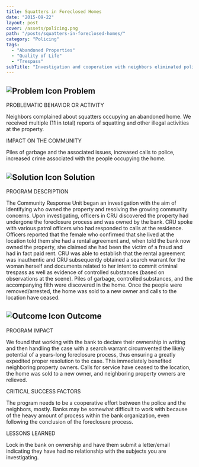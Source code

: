 ```yaml
---
title: Squatters in Foreclosed Homes
date: "2015-09-22"
layout: post
cover: /assets/policing.png
path: "/posts/squatters-in-foreclosed-homes/"
category: "Policing"
tags:
  - "Abandoned Properties"
  - "Quality of Life"
  - "Trespass"
subTitle: "Investigation and cooperation with neighbors eliminated police calls to a foreclosed home and increased neighborhood quality of life."
---
```


## ![Problem Icon](https://github.com/google/material-design-icons/raw/master/alert/1x_web/ic_error_outline_black_48dp.png "Problem") Problem

PROBLEMATIC BEHAVIOR OR ACTIVITY

Neighbors complained about squatters occupying an abandoned home. We received multiple (11 in total) reports of squatting and other illegal activities at the property.

IMPACT ON THE COMMUNITY

Piles of garbage and the associated issues, increased calls to police, increased crime associated with the people occupying the home.

## ![Solution Icon](https://github.com/google/material-design-icons/raw/master/action/1x_web/ic_lightbulb_outline_black_48dp.png "Solution") Solution

PROGRAM DESCRIPTION

The Community Response Unit began an investigation with the aim of identifying who owned the property and resolving the growing community concerns. Upon investigating, officers in CRU discovered the property had undergone the foreclosure process and was owned by the bank. CRU spoke with various patrol officers who had responded to calls at the residence. Officers reported that the female who confirmed that she lived at the location told them she had a rental agreement and, when told the bank now owned the property, she claimed she had been the victim of a fraud and had in fact paid rent. CRU was able to establish that the rental agreement was inauthentic and CRU subsequently obtained a search warrant for the woman herself and documents related to her intent to commit criminal trespass as well as evidence of controlled substances (based on observations at the scene). Piles of garbage, controlled substances, and the accompanying filth were discovered in the home. Once the people were removed/arrested, the home was sold to a new owner and calls to the location have ceased.

## ![Outcome Icon](https://github.com/google/material-design-icons/raw/master/action/1x_web/ic_view_list_black_48dp.png "Outcome") Outcome

PROGRAM IMPACT

We found that working with the bank to declare their ownership in writing and then handling the case with a search warrant circumvented the likely potential of a years-long foreclosure process, thus ensuring a greatly expedited proper resolution to the case. This immediately benefited neighboring property owners. Calls for service have ceased to the location, the home was sold to a new owner, and neighboring property owners are relieved.

CRITICAL SUCCESS FACTORS

The program needs to be a cooperative effort between the police and the neighbors, mostly. Banks may be somewhat difficult to work with because of the heavy amount of process within the bank organization, even following the conclusion of the foreclosure process.

LESSONS LEARNED

Lock in the bank on ownership and have them submit a letter/email indicating they have had no relationship with the subjects you are investigating.
